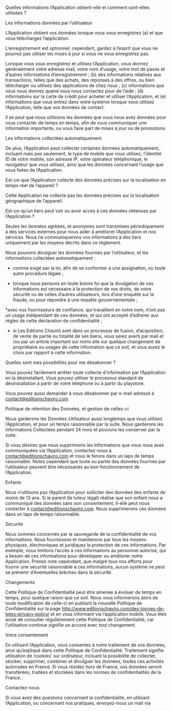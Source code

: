Quelles  informations l’Application obtient-elle et comment sont-elles utilisées ?

 

Les informations données par l’utilisateur

L’Application obtient vos données lorsque vous vous enregistrez (a) et que vous téléchargez l’application.

L’enregistrement est optionnel; cependant, gardez à l’esprit que vous ne pourrez pas utiliser les mises à jour si vous ne vous enregistrez pas.

Lorsque vous vous enregistrez et utilisez l’Application, vous donnez généralement votre adresse mail, votre nom d’usage, votre mot de passe et d’autres informations d’enregistrement ; (b) des informations relatives aux transactions, telles que des achats, des réponses à des offres, ou bien télécharger ou utilisez des applications de chez nous ; (c) informations que vous nous donnez quand vous nous contactez pour de l’aide ; (d) informations sur la carte de crédit pour acheter et utiliser l’Application, et (e) informations que vous entrez dans votre système lorsque vous utilisez l’Application, telle que vos données de contact.

Il se peut que nous utilisions les données que vous nous avez données pour vous contacter de temps en temps, afin de vous communiquer une information importante, ou vous faire part de mises à jour ou de promotions.

Les informations collectées automatiquement

De plus, l’Application peut collecter certaines données automatiquement, incluant mais pas seulement, le type de mobile que vous utilisez, l’identité ID de votre mobile, son adresse IP, votre opérateur téléphonique, le navigateur que vous utilisez, ainsi que les données concernant l’usage que vous faites de l’Application.

Est-ce-que l’Application collecte des données précises sur la localisation en temps réel de l’appareil ?

Cette Application ne collecte pas les données précises sur la localisation géographique de l’appareil.

Est-ce-qu’un tiers peut voir ou avoir accès à ces données obtenues par l’Application ?

Seules les données agréées, et anonymes sont transmises périodiquement à des services externes pour nous aider à améliorer l’Application et nos services. Nous  ne communiquerons vos informations à des tiers uniquement par les moyens décrits dans ce règlement.

Nous pouvons divulguer les données fournies par l’utilisateur, et les informations collectées automatiquement :

* comme exigé par la loi, afin de se conformer à une assignation, ou toute autre procédure légale ;

* lorsque nous pensons en toute bonne foi que la divulgation de vos informations est nécessaire à la protection de vos droits, de votre sécurité  ou de celles d’autres utilisateurs, lors d’une enquête sur la fraude, ou pour répondre à une requête gouvernementale ;

*avec nos fournisseurs de confiance, qui travaillent en notre nom, n’ont pas un usage indépendant de ces données, et qui ont accepté d’adhérer aux règles de cette déclaration de confidentialité ;

* si Les Editions Chavirô sont dans un processus de fusion, d’acquisition, de vente de partie ou totalité de ses biens, vous serez averti par mail et /ou par un article important sur notre site sur quelque changement de propriétaire ou usages de cette information que ce soit, et vous aurez le choix par rapport à cette information.

Quelles sont mes possibilités pour me désabonner ?

Vous pouvez facilement arrêter toute collecte d’information par l’Application en la désinstallant. Vous pouvez utiliser le processus standard de désinstallation à partir de votre téléphone ou à partir du playstore.

Vous pouvez aussi demander à vous désabonner par e-mail adressé à contact@editionschaviro.com

Politique de rétention des Données, et gestion de celles-ci

Nous garderons les Données-Utilisateur aussi longtemps que vous utilisez l’Application, et pour un temps raisonnable par la suite. Nous garderons les Informations Collectées pendant 24 mois et pouvons les conserver par la suite.

Si vous désirez que nous supprimions les informations que vous nous avez communiquées via l’Application, contactez-nous à contact@editionschaviro.com et nous le ferons dans un laps de temps raisonnable. Notez cependant que toute ou partie des données fournies par l’utilisateur peuvent être nécessaires au bon fonctionnement de l’Application.

Enfants

Nous n’utilisons pas l’Application pour solliciter des données des enfants de moins de 13 ans. Si le parent (le tuteur légal) réalise que son enfant nous a communiqué des données sans son consentement, il-elle peut nous contacter à contact@editionschaviro.com. Nous supprimerons ces données dans un laps de temps raisonnable.

Sécurité

Nous sommes concernés par la sauvegarde de la confidentialité de vos informations. Nous fournissons et maintenons par tous les moyens physiques, électroniques et juridiques la protection de  ces informations. Par exemple, nous limitons l’accès à ces informations au personnel autorisé, qui a besoin de ces informations pour développer ou améliorer notre Application. Prenez note cependant, que malgré tous nos efforts pour fournir une sécurité raisonnable à ces informations, aucun système ne peut se prévenir d’éventuelles brèches dans la sécurité.

Changements

Cette Politique de Confidentialité peut être amenée à évoluer de temps en temps, pour quelque raison  que ce soit. Nous vous informerons alors de toute modification de celle-ci en publiant la nouvelle Politique de Confidentialité sur la page  http://www.editionschaviro.com/des-tonnes-de-tetes-privacy-policy/ et en vous informant via l’application mobile. Vous êtes avisé de consulter régulièrement cette Politique de Confidentialité, car l’utilisation continue signifie un accord avec tout changement.

Votre consentement

En utilisant l’Application, vous consentez à notre traitement de vos données, ainsi qu’expliqué dans cette Politique de Confidentialité. Traitement signifie utilisation de ‘cookies’ sur ordinateur, incluant la possibilité de collecter, stocker, supprimer, combiner et divulguer les données, toutes ces activités autorisées en France. Si vous résidez hors de France, vos données seront transférées, traitées et stockées dans les normes de confidentialités de la France.

Contactez-nous

Si vous avez des questions concernant la confidentialité, en utilisant l’Application, ou concernant nos pratiques, envoyez-nous un mail via 
